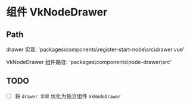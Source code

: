 # 组件 VkNodeDrawer

## Path

drawer 实现: 'packages\components\register-start-node\src\drawer.vue'

VkNodeDrawer 组件路径: 'packages\components\node-drawer\src\'

## TODO

- [ ] 将 `drawer 实现` 优化为独立组件 `VkNodeDrawer`

